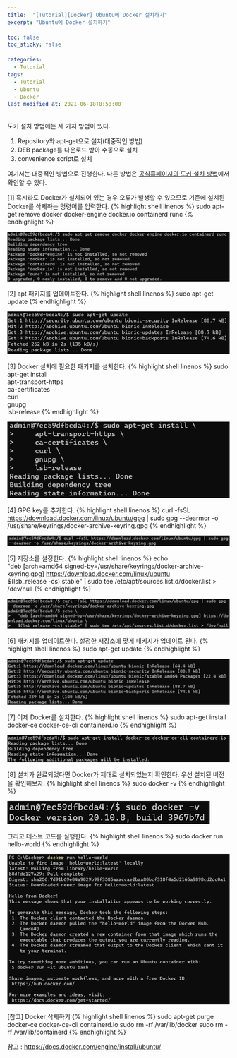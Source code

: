 ```yaml
---
title:  "[Tutorial][Docker] Ubuntu에 Docker 설치하기"
excerpt: "Ubuntu에 Docker 설치하기"

toc: false
toc_sticky: false

categories:
  - Tutorial
tags:
  - Tutorial
  - Ubuntu
  - Docker
last_modified_at: 2021-06-18T8:58:00
---
```


도커 설치 방법에는 세 가지 방법이 있다.
1. Repository와 apt-get으로 설치(대중적인 방법)
2. DEB package를 다운로드 받아 수동으로 설치
3. convenience script로 설치

여기서는 대중적인 방법으로 진행한다. 다른 방법은 <a href="https://docs.docker.com/engine/install/ubuntu/">공식홈페이지의 도커 설치 방법</a>에서 확인할 수 있다.

[1] 혹시라도 Docker가 설치되어 있는 경우 오류가 발생할 수 있으므로 기존에 설치된 Docker를 삭제하는 명령어를 입력한다.
{% highlight shell linenos %}
sudo apt-get remove docker docker-engine docker.io containerd runc
{% endhighlight %}

<p class="code_img"><img src="/assets/images/21090710.png" /></p>

[2] apt 패키지를 업데이트한다.
{% highlight shell linenos %}
sudo apt-get update
{% endhighlight %}
<p class="code_img"><img src="/assets/images/21090711.png" /></p>

[3] Docker 설치에 필요한 패키지를 설치한다.
{% highlight shell linenos %}
sudo apt-get install \
    apt-transport-https \
    ca-certificates \
    curl \
    gnupg \
    lsb-release
{% endhighlight %}
<p class="code_img"><img src="/assets/images/21090712.png" /></p>

[4] GPG key를 추가한다.
{% highlight shell linenos %}
curl -fsSL https://download.docker.com/linux/ubuntu/gpg | sudo gpg --dearmor -o /usr/share/keyrings/docker-archive-keyring.gpg
{% endhighlight %}
<p class="code_img"><img src="/assets/images/21090713.png" /></p>

[5] 저장소를 설정한다.
{% highlight shell linenos %}
echo \
  "deb [arch=amd64 signed-by=/usr/share/keyrings/docker-archive-keyring.gpg] https://download.docker.com/linux/ubuntu \
  $(lsb_release -cs) stable" | sudo tee /etc/apt/sources.list.d/docker.list > /dev/null
{% endhighlight %}
<p class="code_img"><img src="/assets/images/21090714.png" /></p>

[6] 패키지를 업데이트한다. 설정한 저장소에 맞게 패키지가 업데이트 된다.
{% highlight shell linenos %}
sudo apt-get update
{% endhighlight %}
<p class="code_img"><img src="/assets/images/21090715.png" /></p>

[7] 이제 Docker를 설치한다.
{% highlight shell linenos %}
sudo apt-get install docker-ce docker-ce-cli containerd.io
{% endhighlight %}
<p class="code_img"><img src="/assets/images/21090716.png" /></p>

[8] 설치가 완료되었다면 Docker가 제대로 설치되었는지 확인한다.
우선 설치된 버전을 확인해보자.
{% highlight shell linenos %}
sudo docker -v
{% endhighlight %}
<p class="code_img"><img src="/assets/images/21090717.png" /></p>

그리고 테스트 코드를 실행한다.
{% highlight shell linenos %}
sudo docker run hello-world
{% endhighlight %}
<p class="code_img"><img src="/assets/images/21090718.png" /></p>

[참고] Docker 삭제하기
{% highlight shell linenos %}
sudo apt-get purge docker-ce docker-ce-cli containerd.io
sudo rm -rf /var/lib/docker
sudo rm -rf /var/lib/containerd
{% endhighlight %}

참고 : <a href="https://docs.docker.com/engine/install/ubuntu/">https://docs.docker.com/engine/install/ubuntu/</a>